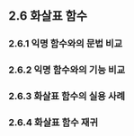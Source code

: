 
## 2.6 화살표 함수

### 2.6.1 익명 함수와의 문법 비교
### 2.6.2 익명 함수와의 기능 비교
### 2.6.3 화살표 함수의 실용 사례
### 2.6.4 화살표 함수 재귀
